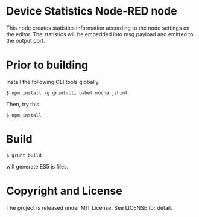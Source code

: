 Device Statistics Node-RED node
===

This node creates statistics information according to the node settings on the editor. The statistics will be embedded into msg.payload and emitted to the output port.

# Prior to building

Install the following CLI tools globally.

```
$ npm install -g grunt-cli babel mocha jshint
```

Then, try this.
```
$ npm install
```

# Build

```
$ grunt build
```
will generate ES5 js files.

# Copyright and License

The project is released under MIT License. See LICENSE for detail.
